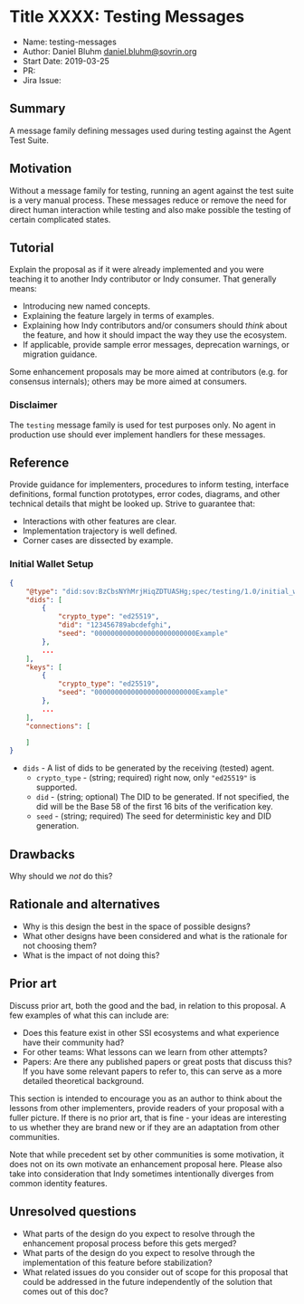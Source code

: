 # Title XXXX: Testing Messages
- Name: testing-messages
- Author: Daniel Bluhm <daniel.bluhm@sovrin.org>
- Start Date: 2019-03-25
- PR:
- Jira Issue:

## Summary
[summary]: #summary

A message family defining messages used during testing against the Agent Test Suite.

## Motivation
[motivation]: #motivation

Without a message family for testing, running an agent against the test suite is a very manual process. These messages
reduce or remove the need for direct human interaction while testing and also make possible the testing of certain
complicated states.

## Tutorial
[tutorial]: #tutorial

Explain the proposal as if it were already implemented and you
were teaching it to another Indy contributor or Indy consumer. That generally
means:

- Introducing new named concepts.
- Explaining the feature largely in terms of examples.
- Explaining how Indy contributors and/or consumers should *think* about the
feature, and how it should impact the way they use the ecosystem.
- If applicable, provide sample error messages, deprecation warnings, or
migration guidance.

Some enhancement proposals may be more aimed at contributors (e.g. for
consensus internals); others may be more aimed at consumers.

### Disclaimer

The `testing` message family is used for test purposes only. No agent in production use should ever implement handlers
for these messages.


## Reference
[reference]: #reference

Provide guidance for implementers, procedures to inform testing,
interface definitions, formal function prototypes, error codes,
diagrams, and other technical details that might be looked up.
Strive to guarantee that:

- Interactions with other features are clear.
- Implementation trajectory is well defined.
- Corner cases are dissected by example.

### Initial Wallet Setup

```json
{
    "@type": "did:sov:BzCbsNYhMrjHiqZDTUASHg;spec/testing/1.0/initial_wallet_setup",
    "dids": [
        {
            "crypto_type": "ed25519",
            "did": "123456789abcdefghi",
            "seed": "0000000000000000000000000Example"
        },
        ...
    ],
    "keys": [
        {
            "crypto_type": "ed25519",
            "seed": "0000000000000000000000000Example"
        },
        ...
    ],
    "connections": [

    ]
}
```

- `dids` - A list of dids to be generated by the receiving (tested) agent.
    - `crypto_type` - (string; required) right now, only `"ed25519"` is supported.
    - `did` - (string; optional) The DID to be generated. If not specified, the did will be the Base 58 of the first 16
        bits of the verification key.
    - `seed` - (string; required) The seed for deterministic key and DID generation.

## Drawbacks
[drawbacks]: #drawbacks

Why should we *not* do this?

## Rationale and alternatives
[alternatives]: #alternatives

- Why is this design the best in the space of possible designs?
- What other designs have been considered and what is the rationale for not
choosing them?
- What is the impact of not doing this?

## Prior art
[prior-art]: #prior-art

Discuss prior art, both the good and the bad, in relation to this proposal.
A few examples of what this can include are:

- Does this feature exist in other SSI ecosystems and what experience have
their community had?
- For other teams: What lessons can we learn from other attempts?
- Papers: Are there any published papers or great posts that discuss this?
If you have some relevant papers to refer to, this can serve as a more detailed
theoretical background.

This section is intended to encourage you as an author to think about the
lessons from other implementers, provide readers of your proposal with a
fuller picture. If there is no prior art, that is fine - your ideas are
interesting to us whether they are brand new or if they are an adaptation
from other communities.

Note that while precedent set by other communities is some motivation, it
does not on its own motivate an enhancement proposal here. Please also take
into consideration that Indy sometimes intentionally diverges from common
identity features.

## Unresolved questions
[unresolved]: #unresolved-questions

- What parts of the design do you expect to resolve through the
enhancement proposal process before this gets merged?
- What parts of the design do you expect to resolve through the
implementation of this feature before stabilization?
- What related issues do you consider out of scope for this
proposal that could be addressed in the future independently of the
solution that comes out of this doc?
